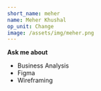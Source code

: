 ```yaml
---
short_name: meher
name: Meher Khushal
op_unit: Change
image: /assets/img/meher.png
---
```

**Ask me about**
- Business Analysis
- Figma
- Wireframing
